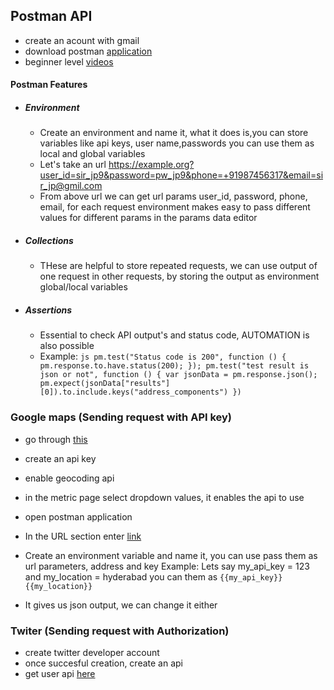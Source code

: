 ## Postman API

  - create an acount with gmail
  - download postman [application](https://www.getpostman.com/apps)
  - beginner level [videos](https://www.youtube.com/playlist?list=PLM-7VG-sgbtBsenu0CM-UF3NZj3hQFs7E)

#### Postman Features
  
  - ##### Environment
      - Create an environment and name it, what it does is,you can store variables like api keys, user name,passwords you can use them as local and global variables
      - Let's take an url https://example.org?user_id=sir_jp9&password=pw_jp9&phone=+91987456317&email=sir_jp@gmil.com
      - From above url we can get url params user_id, password, phone, email, for each request environment makes easy to pass different values for different params in the params data editor
      
  - ##### Collections
      - THese are helpful to store repeated requests, we can use output of one request in other requests, by storing the output as environment global/local variables
  - ##### Assertions
      - Essential to check API output's and status code, AUTOMATION is also possible
      - Example: ```js
                      pm.test("Status code is 200", function () {
                          pm.response.to.have.status(200);
                      });
                      pm.test("test result is json or not", function () {
                          var jsonData = pm.response.json();
                          pm.expect(jsonData["results"][0]).to.include.keys("address_components")
                      })
                ```
### Google maps (Sending request with API key)
  - go through [this](https://developers.google.com/maps/documentation/geocoding/start)
  - create an api key
  - enable geocoding api
  - in the metric page select dropdown values, it enables the api to use
  - open postman application 
  - In the URL section enter [link](https://maps.googleapis.com/maps/api/geocode/json?address=1600+Amphitheatre+Parkway,+Mountain+View,+CA&key=YOUR_API_KEY)
  - Create an environment variable and name it, you can use pass them as url parameters, address and key 
      Example: Lets say my_api_key = 123 and my_location = hyderabad  you can them as <code>{{my_api_key}}</code><code>{{my_location}}</code>
     
  - It gives us json output, we can change  it either   
  
### Twiter (Sending request with Authorization)
- create twitter developer account
- once succesful creation, create an api 
- get user api [here](https://developer.twitter.com/en/docs/accounts-and-users/follow-search-get-users/api-reference/get-users-show)
